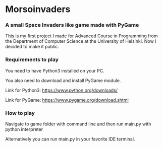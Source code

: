# Morsoinvaders
### A small Space Invaders like game made with PyGame

This is my first project I made for Advanced Course in Programming from the Department of Computer Science at the University of Helsinki. Now I decided to make it public.

### Requirements to play

You need to have Python3 installed on your PC.

You also need to download and install PyGame module.

Link for Python3: https://www.python.org/downloads/

Link for PyGame: https://www.pygame.org/download.shtml

### How to play

Navigate to game folder with command line and then run main.py with python interpreter

Alternatively you can run main.py in your favorite IDE terminal.
